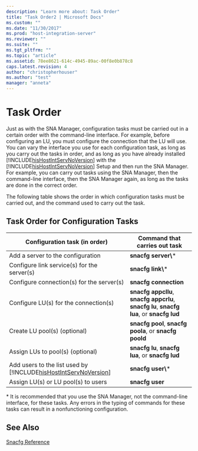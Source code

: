 ```yaml
---
description: "Learn more about: Task Order"
title: "Task Order2 | Microsoft Docs"
ms.custom: ""
ms.date: "11/30/2017"
ms.prod: "host-integration-server"
ms.reviewer: ""
ms.suite: ""
ms.tgt_pltfrm: ""
ms.topic: "article"
ms.assetid: 78ee8621-614c-4945-89ac-00f8e0b878c8
caps.latest.revision: 4
author: "christopherhouser"
ms.author: "test"
manager: "anneta"
---
```

# Task Order
Just as with the SNA Manager, configuration tasks must be carried out in a certain order with the command-line interface. For example, before configuring an LU, you must configure the connection that the LU will use. You can vary the interface you use for each configuration task, as long as you carry out the tasks in order, and as long as you have already installed [!INCLUDE[hisHostIntServNoVersion](../includes/hishostintservnoversion-md.md)] with the [!INCLUDE[hisHostIntServNoVersion](../includes/hishostintservnoversion-md.md)] Setup and then run the SNA Manager. For example, you can carry out tasks using the SNA Manager, then the command-line interface, then the SNA Manager again, as long as the tasks are done in the correct order.  
  
 The following table shows the order in which configuration tasks must be carried out, and the command used to carry out the task.  
  
## Task Order for Configuration Tasks  
  
|                                        Configuration task (in order)                                         |                                 Command that carries out task                                 |
|--------------------------------------------------------------------------------------------------------------|-----------------------------------------------------------------------------------------------|
|                                      Add a server to the configuration                                       |                                     **snacfg server\\**\*                                     |
|                                 Configure link service(s) for the server(s)                                  |                                      **snacfg link\\**\*                                      |
|                                  Configure connection(s) for the server(s)                                   |                                     **snacfg connection**                                     |
|                                    Configure LU(s) for the connection(s)                                     | **snacfg appcllu**,  **snacfg appcrlu**,  **snacfg lu**,  **snacfg lua**,  or  **snacfg lud** |
|                                        Create LU pool(s)  (optional)                                         |                   **snacfg pool**,  **snacfg poola**,  or  **snacfg poold**                   |
|                                      Assign LUs to pool(s)  (optional)                                       |                      **snacfg lu**,  **snacfg lua**,  or  **snacfg lud**                      |
| Add users to the list used by [!INCLUDE[hisHostIntServNoVersion](../includes/hishostintservnoversion-md.md)] |                                      **snacfg user\\**\*                                      |
|                                     Assign LU(s) or LU pool(s) to users                                      |                                        **snacfg user**                                        |
  
 \* It is recommended that you use the SNA Manager, not the command-line interface, for these tasks. Any errors in the typing of commands for these tasks can result in a nonfunctioning configuration.  
  
## See Also  
 [Snacfg Reference](../core/snacfg-reference2.md)
